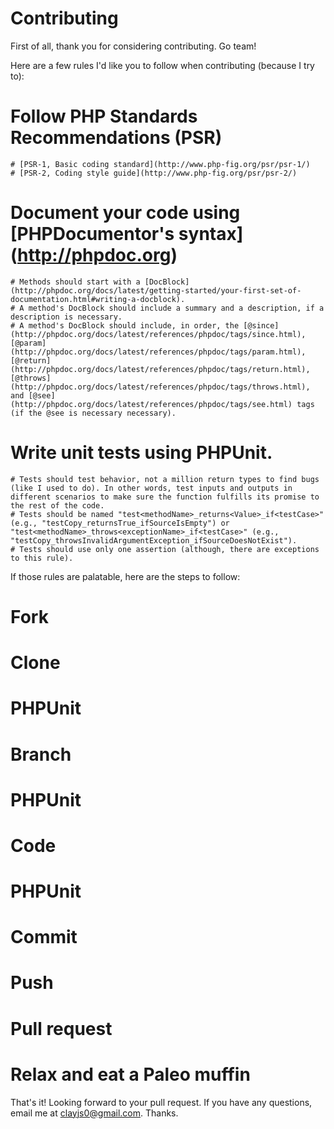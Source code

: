 # Contributing

First of all, thank you for considering contributing. Go team!

Here are a few rules I'd like you to follow when contributing (because I try to):

# Follow PHP Standards Recommendations (PSR)
	# [PSR-1, Basic coding standard](http://www.php-fig.org/psr/psr-1/)
	# [PSR-2, Coding style guide](http://www.php-fig.org/psr/psr-2/)
# Document your code using [PHPDocumentor's syntax] (http://phpdoc.org)
	# Methods should start with a [DocBlock](http://phpdoc.org/docs/latest/getting-started/your-first-set-of-documentation.html#writing-a-docblock).
	# A method's DocBlock should include a summary and a description, if a description is necessary.
	# A method's DocBlock should include, in order, the [@since](http://phpdoc.org/docs/latest/references/phpdoc/tags/since.html), [@param](http://phpdoc.org/docs/latest/references/phpdoc/tags/param.html), [@return](http://phpdoc.org/docs/latest/references/phpdoc/tags/return.html), [@throws](http://phpdoc.org/docs/latest/references/phpdoc/tags/throws.html), and [@see](http://phpdoc.org/docs/latest/references/phpdoc/tags/see.html) tags (if the @see is necessary necessary).
# Write unit tests using PHPUnit.
	# Tests should test behavior, not a million return types to find bugs (like I used to do). In other words, test inputs and outputs in different scenarios to make sure the function fulfills its promise to the rest of the code.
	# Tests should be named "test<methodName>_returns<Value>_if<testCase>" (e.g., "testCopy_returnsTrue_ifSourceIsEmpty") or "test<methodName>_throws<exceptionName>_if<testCase>" (e.g., "testCopy_throwsInvalidArgumentException_ifSourceDoesNotExist").
	# Tests should use only one assertion (although, there are exceptions to this rule).

If those rules are palatable, here are the steps to follow:

# Fork
# Clone
# PHPUnit
# Branch
# PHPUnit
# Code
# PHPUnit
# Commit
# Push
# Pull request
# Relax and eat a Paleo muffin

That's it! Looking forward to your pull request. If you have any questions, email me at [clayjs0@gmail.com](clayjs0@gmail.com). Thanks.